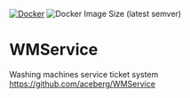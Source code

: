 [![Docker](https://github.com/aceberg/WMService/actions/workflows/main-docker-all.yml/badge.svg)](https://github.com/aceberg/WMService/actions/workflows/main-docker-all.yml)
![Docker Image Size (latest semver)](https://img.shields.io/docker/image-size/aceberg/wmservice)

# WMService

Washing machines service ticket system    
https://github.com/aceberg/WMService
